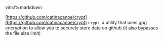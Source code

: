 vim:ft=markdown

[https://github.com/catinacanoe/crypt](https://github.com/catinacanoe/crypt)
`crypt`, a utility that uses gpg encryption to allow you to securely store data on github (it also bypasses the file size limit)


